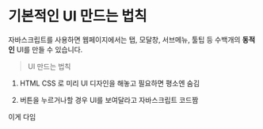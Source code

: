 # 기본적인 UI 만드는 법칙

자바스크립트를 사용하면 웹페이지에서는 탭, 모달창, 서브메뉴, 툴팁 등 수백개의 **동적인** UI를 만들 수 있습니다.

> UI 만드는 법칙

1. HTML CSS 로 미리 UI 디자인을 해놓고 필요하면 평소엔 숨김

2. 버튼을 누르거나할 경우 UI를 보여달라고 자바스크립트 코드짬

이게 다임

